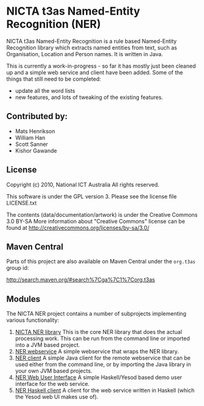 # NICTA t3as Named-Entity Recognition (NER)

NICTA t3as Named-Entity Recognition is a rule based Named-Entity Recognition library which extracts named entities from text, such as Organisation, Location and Person names. It is written in Java.

This is currently a work-in-progress - so far it has mostly just been cleaned up and a simple web service and client have been added. Some of the things that still need to be completed:

* update all the word lists
* new features, and lots of tweaking of the existing features.


## Contributed by:

- Mats Henrikson
- William Han
- Scott Sanner
- Kishor Gawande


## License

Copyright (c) 2010, National ICT Australia
All rights reserved.

This software is under the GPL version 3.
Please see the license file LICENSE.txt

The contents (data/documentation/artwork) is under the Creative Commons 3.0 BY-SA
More information about "Creative Commons" license can be found at
http://creativecommons.org/licenses/by-sa/3.0/


## Maven Central

Parts of this project are also available on Maven Central under the `org.t3as` group id:

<http://search.maven.org/#search%7Cga%7C1%7Corg.t3as>


## Modules

The NICTA NER project contains a number of subprojects implementing various functionality:

1. [NICTA NER library](nicta-ner) This is the core NER library that does the actual processing work. This can be run from the command line or imported into a JVM based project.
2. [NER webservice](nicta-ner-web) A simple webservice that wraps the NER library.
3. [NER client](nicta-ner-client) A simple Java client for the remote webservice that can be used either from the command line, or by importing the Java library in your own JVM based projects.
4. [NER Web User Interface](ner-web-ui) A simple Haskell/Yesod based demo user interface for the web service.
5. [NER Haskell client](nicta-ner-client-hs) A client for the web service written in Haskell (which the Yesod web UI makes use of).
